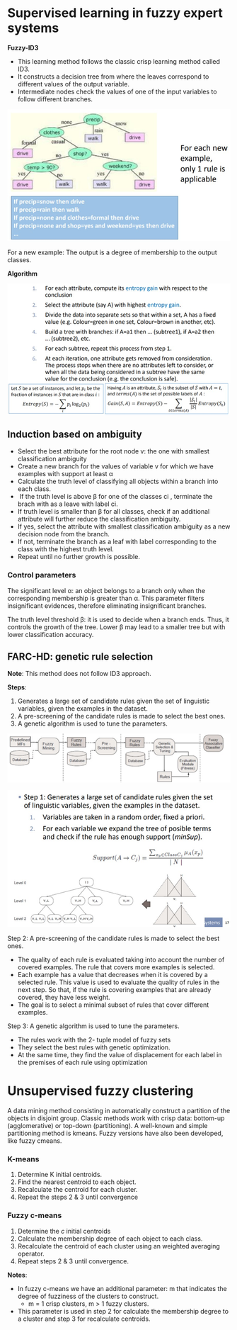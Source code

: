 # Supervised learning in fuzzy expert systems

**Fuzzy-ID3**

* This learning method follows the classic crisp learning method called ID3.
* It constructs a decision tree from where the leaves correspond to different values of the output variable.
* Intermediate nodes check the values of one of the input variables to follow different branches.

![](img/w10/crips_tree.jpg)

For a new example: The output is a degree of membership to the output classes.

**Algorithm**

![](img/w10/crips_id3.jpg)

## Induction based on ambiguity

* Select the best attribute for the root node v: the one with smallest classification ambiguity
* Create a new branch for the values of variable v for which we have examples with support at least &alpha;
* Calculate the truth level of classifying all objects within a branch into each class.
*  If the truth level is above &beta; for one of the classes ci , terminate the brach with as a leave with label ci.
* If truth level is smaller than &beta; for all classes, check if an additional attribute will further reduce the classification ambiguity.
* If yes, select the attribute with smallest classification ambiguity as a new decision node from the branch.
* If not, terminate the branch as a leaf with label corresponding to the class with the highest truth level.
* Repeat until no further growth is possible.

### Control parameters

The significant level &alpha;: an object belongs to a branch only when the corresponding membership is greater than &alpha;. This parameter filters insignificant evidences, therefore eliminating insignificant branches.

The truth level threshold &beta;: it is used to decide when a branch ends. Thus, it controls the growth of the tree. Lower &beta; may lead to a smaller tree but with lower classification accuracy.

## FARC-HD: genetic rule selection

**Note**: This method does not follow ID3 approach.

**Steps**:

1. Generates a large set of candidate rules given the set of linguistic variables, given the examples in the dataset.
2. A pre-screening of the candidate rules is made to select the best ones.
3. A genetic algorithm is used to tune the parameters.

![](img/w10/ga.jpg)

![](img/w10/farc-hd.jpg)

Step 2: A pre-screening of the candidate rules is made to select the best ones.

* The quality of each rule is evaluated taking into account the number of covered examples. The rule that covers more examples is selected.
* Each example has a value that decreases when it is covered by a selected rule. This value is used to evaluate the quality of rules in the next step. So that, if the rule is covering examples that are already covered, they have less weight.
* The goal is to select a minimal subset of rules that cover different examples.

Step 3: A genetic algorithm is used to tune the parameters.

* The rules work with the 2- tuple model of fuzzy sets 
* They select the best rules with genetic optimization. 
* At the same time, they find the value of displacement for each label in the premises of each rule using optimization



# Unsupervised fuzzy clustering

A data mining method consisting in automatically construct a partition of the objects in disjoint group. Classic methods work with crisp data: bottom-up (agglomerative) or top-down (partitioning). A well-known and simple partitioning method is kmeans. Fuzzy versions have also been developed, like fuzzy cmeans.

### K-means

1. Determine K initial centroids.
2. Find the nearest centroid to each object.
3. Recalculate the centroid for each cluster. 
4. Repeat the steps 2 & 3 until convergence

### Fuzzy c-means

1. Determine the *c* initial centroids
2. Calculate the membership degree of each object to each class.
3. Recalculate the centroid of each cluster using an weighted averaging operator.
4. Repeat steps 2 & 3 until convergence. 

**Notes**:

* In fuzzy c-means we have an additional parameter: m that indicates the degree of fuzziness of the clusters to construct. 
  * m = 1 crisp clusters, m > 1 fuzzy clusters.
* This parameter is used in step 2 for calculate the membership degree to a cluster and step 3 for recalculate centroids.